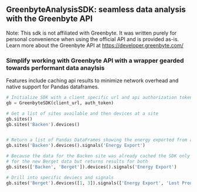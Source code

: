 ## GreenbyteAnalysisSDK: seamless data analysis with the Greenbyte API
Note: This sdk is not affiliated with Greenbyte. It was written purely for personal convenience when using the official API and is provided as-is.
Learn more about the Greenbyte API at https://developer.greenbyte.com/

### Simplify working with Greenbyte API with a wrapper gearded towards performant data anaylsis

Features include caching api results to minimize network overhead and native support for Pandas dataframes.

```python
# Initialize SDK with a client specific url and api authorization token
gb = GreenbyteSDK(client_url, auth_token)

# Get a list of sites available and then devices at a site
gb.sites()
gb.sites('Backen').devices()


# Return a list of Pandas DataFrames showing the energy exported from a site in the past week 
gb.sites('Backen').devices().signals('Energy Export')

# Because the data for the Backen site was already cached the SDK only calls 
# for the new Berget data but returns results for both
gb.sites(['Backen', 'Berget']).devices().signals('Energy Export')

# Drill into specific deviecs and signals
gb.sites('Berget').devices([1, 3]).signals(['Energy Export', 'Lost Production'])

```
